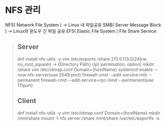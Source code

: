 # NFS 관리
NFS( Network File System ) -> Linux 내 파일공유
SMB( Server Message Block ) -> Linux와 윈도우 간 파일 공유
EFS( Elastic File System ) File Share Service 

> ## Server
> dnf install nfs-utils -y
> vim /etc/exports
> /share 213.0.113.0/24(rw, no_root_squash) -> {Directory Path} {ip} permisstion, option)
> mkdir /share
> vim /etc/idmap.conf
> Domain={hostName}
> systemctl enable --now nfs-server(use 2049 port)
> firewall-cmd --add-service=nfs --permanent
> firewall-cmd --add-service=rpc-bind --permanent(use 111port)
> ## Client 
> dnf install nfs-utils -y
> vim /etc/idmap.conf
> Domain={hostName}
> mkdir /mnt/share
> mount -t nfs server:/share /mnt/share
> /usr/etc/exportfs -a
<!--stackedit_data:
eyJoaXN0b3J5IjpbLTEzMjAzMTM5NTAsMTEwNDY1NTU4OCwtMT
M3NjkwNjIzMiwtMTE5NzUzNTQ4NCwtNjAxODY5MDkyXX0=
-->